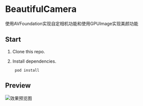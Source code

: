 # BeautifulCamera
使用AVFoundation实现自定相机功能和使用GPUImage实现美颜功能

## Start

1. Clone this repo.

2. Install dependencies.

        pod install


## Preview

![效果预览图](https://github.com/ireliaBR/BeautifulCamera/raw/master/Docs/preview.gif)
